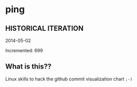 # ping

## HISTORICAL ITERATION
2014-05-02

Incremented: 699

## What is this?? 
Linux skills to hack the github commit visualization chart `;-)`

